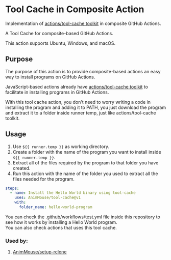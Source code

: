 # Tool Cache in Composite Action
Implementation of [actions/tool-cache toolkit](https://github.com/actions/toolkit/tree/main/packages/tool-cache) in composite GitHub Actions.

A Tool Cache for composite-based GitHub Actions.

This action supports Ubuntu, Windows, and macOS.

## Purpose
The purpose of this action is to provide composite-based actions an easy way to install programs on GitHub Actions.

JavaScript-based actions already have [actions/tool-cache toolkit](https://github.com/actions/toolkit/tree/main/packages/tool-cache) to facilitate in installing programs in GitHub Actions.

With this tool cache action, you don't need to worry writing a code in installing the program and adding it to PATH, you just download the program and extract it to a folder inside runner temp, just like actions/tool-cache toolkit.

## Usage
1. Use `${{ runner.temp }}` as working directory.
2. Create a folder with the name of the program you want to install inside `${{ runner.temp }}`.
3. Extract all of the files required by the program to that folder you have created.
4. Run this action with the name of the folder you used to extract all the files needed for the program.

```yml
steps:
  - name: Install the Hello World binary using tool-cache
    uses: AnimMouse/tool-cache@v1
    with:
      folder_name: hello-world-program
```

You can check the .github/workflows/test.yml file inside this repository to see how it works by installing a Hello World program.\
You can also check actions that uses this tool cache.

### Used by:
1. [AnimMouse/setup-rclone](https://github.com/AnimMouse/setup-rclone)